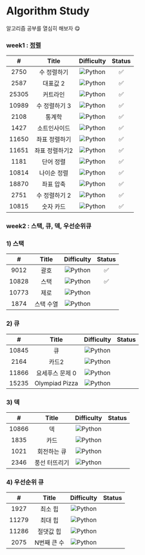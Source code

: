 # Algorithm Study

알고리즘 공부를 열심히 해보자 😋

### week1 : [정렬](https://github.com/hanueleee/algorithm-study/blob/main/sort/sort.md)

|   #   |     Title      |                               Difficulty                               | Status |
| :---: | :------------: | :--------------------------------------------------------------------: | :----: |
| 2750  |  수 정렬하기   | ![Python](https://img.shields.io/badge/BRONZE%20II-CD7F32?style=flat)  |   ✅   |
| 2587  |    대표값 2    | ![Python](https://img.shields.io/badge/BRONZE%20II-CD7F32?style=flat)  |   ✅   |
| 25305 |    커트라인    | ![Python](https://img.shields.io/badge/BRONZE%20II-CD7F32?style=flat)  |   ✅   |
| 10989 | 수 정렬하기 3  |  ![Python](https://img.shields.io/badge/BRONZE%20I-CD7F32?style=flat)  |   ✅   |
| 2108  |     통계학     | ![Python](https://img.shields.io/badge/SILVER%20III-A3A3A3?style=flat) |   ✅   |
| 1427  |  소트인사이드  |  ![Python](https://img.shields.io/badge/SILVER%20V-A3A3A3?style=flat)  |   ✅   |
| 11650 | 좌표 정렬하기  |  ![Python](https://img.shields.io/badge/SILVER%20V-A3A3A3?style=flat)  |   ✅   |
| 11651 | 좌표 정렬하기2 |  ![Python](https://img.shields.io/badge/SILVER%20V-A3A3A3?style=flat)  |   ✅   |
| 1181  |   단어 정렬    |  ![Python](https://img.shields.io/badge/SILVER%20V-A3A3A3?style=flat)  |   ✅   |
| 10814 |  나이순 정렬   |  ![Python](https://img.shields.io/badge/SILVER%20V-A3A3A3?style=flat)  |   ✅   |
| 18870 |   좌표 압축    | ![Python](https://img.shields.io/badge/SILVER%20II-A3A3A3?style=flat)  |   ✅   |
| 2751  | 수 정렬하기 2  |  ![Python](https://img.shields.io/badge/SILVER%20V-A3A3A3?style=flat)  |   ✅   |
| 10815 |   숫자 카드    |  ![Python](https://img.shields.io/badge/SILVER%20V-A3A3A3?style=flat)  |   ✅   |

### week2 : 스택, 큐, 덱, 우선순위큐
### 1) 스택
|   #   |      Title      |                               Difficulty                               | Status |
| :---: | :-------------: | :--------------------------------------------------------------------: | :----: |
| 9012  |      괄호       | ![Python](https://img.shields.io/badge/SILVER%20IV-A3A3A3?style=flat)  |   ✅   |
| 10828 |      스택       | ![Python](https://img.shields.io/badge/SILVER%20IV-A3A3A3?style=flat)  |   ✅   |
| 10773 |      제로       | ![Python](https://img.shields.io/badge/SILVER%20IV-A3A3A3?style=flat)  |
| 1874  |    스택 수열    | ![Python](https://img.shields.io/badge/SILVER%20III-A3A3A3?style=flat) |

### 2) 큐
|   #   |      Title      |                               Difficulty                               | Status |
| :---: | :-------------: | :--------------------------------------------------------------------: | :----: |
| 10845 |       큐        | ![Python](https://img.shields.io/badge/SILVER%20IV-A3A3A3?style=flat)  |
| 2164  |      카드2      | ![Python](https://img.shields.io/badge/SILVER%20IV-A3A3A3?style=flat)  |
| 11866 | 요세푸스 문제 0 |  ![Python](https://img.shields.io/badge/SILVER%20V-A3A3A3?style=flat)  |
| 15235 | Olympiad Pizza  |  ![Python](https://img.shields.io/badge/SILVER%20V-A3A3A3?style=flat)  |

### 3) 덱
|   #   |      Title      |                               Difficulty                               | Status |
| :---: | :-------------: | :--------------------------------------------------------------------: | :----: |
| 10866 |       덱        | ![Python](https://img.shields.io/badge/SILVER%20IV-A3A3A3?style=flat)  |
| 1835  |      카드       | ![Python](https://img.shields.io/badge/SILVER%20IV-A3A3A3?style=flat)  |
| 1021  |   회전하는 큐   | ![Python](https://img.shields.io/badge/SILVER%20IV-A3A3A3?style=flat)  |
| 2346  |  풍선 터뜨리기  | ![Python](https://img.shields.io/badge/SILVER%20III-A3A3A3?style=flat) |

### 4) 우선순위 큐
|   #   |      Title      |                               Difficulty                               | Status |
| :---: | :-------------: | :--------------------------------------------------------------------: | :----: |
| 1927  |     최소 힙     | ![Python](https://img.shields.io/badge/SILVER%20II-A3A3A3?style=flat)  |
| 11279 |     최대 힙     | ![Python](https://img.shields.io/badge/SILVER%20II-A3A3A3?style=flat)  |
|11286|절댓값 힙|![Python](https://img.shields.io/badge/SILVER%20I-A3A3A3?style=flat)
|2075|N번째 큰 수|![Python](https://img.shields.io/badge/SILVER%20II-A3A3A3?style=flat)

<!--
금: #D5A11E
은: #A3A3A3
동: #CD7F32
I	11
2	II
3	III
4	IV
5	V
-->

